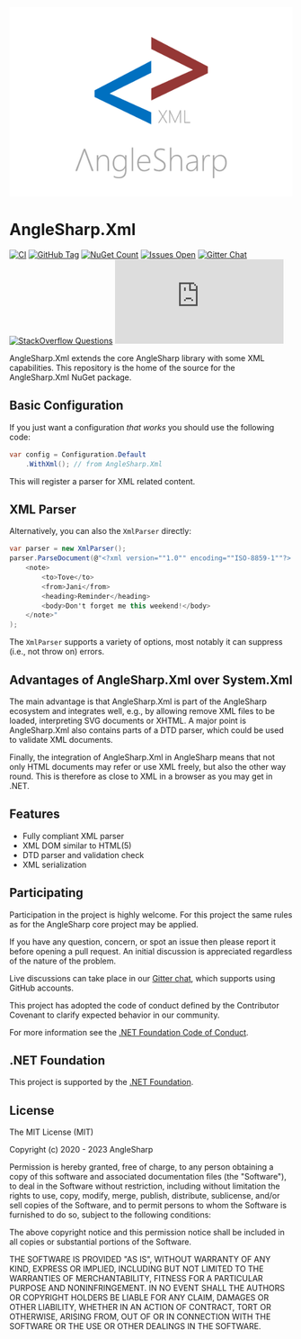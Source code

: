 ![logo](https://raw.githubusercontent.com/AngleSharp/AngleSharp.Xml/main/header.png)

# AngleSharp.Xml

[![CI](https://github.com/AngleSharp/AngleSharp.Xml/actions/workflows/ci.yml/badge.svg)](https://github.com/AngleSharp/AngleSharp.Xml/actions/workflows/ci.yml)
[![GitHub Tag](https://img.shields.io/github/tag/AngleSharp/AngleSharp.Xml.svg?style=flat-square)](https://github.com/AngleSharp/AngleSharp.Xml/releases)
[![NuGet Count](https://img.shields.io/nuget/dt/AngleSharp.Xml.svg?style=flat-square)](https://www.nuget.org/packages/AngleSharp.Xml/)
[![Issues Open](https://img.shields.io/github/issues/AngleSharp/AngleSharp.Xml.svg?style=flat-square)](https://github.com/AngleSharp/AngleSharp.Xml/issues)
[![Gitter Chat](http://img.shields.io/badge/gitter-AngleSharp/AngleSharp-blue.svg?style=flat-square)](https://gitter.im/AngleSharp/AngleSharp)
[![StackOverflow Questions](https://img.shields.io/stackexchange/stackoverflow/t/anglesharp.svg?style=flat-square)](https://stackoverflow.com/tags/anglesharp)
[![CLA Assistant](https://cla-assistant.io/readme/badge/AngleSharp/AngleSharp.Xml?style=flat-square)](https://cla-assistant.io/AngleSharp/AngleSharp.Xml)

AngleSharp.Xml extends the core AngleSharp library with some XML capabilities. This repository is the home of the source for the AngleSharp.Xml NuGet package.

## Basic Configuration

If you just want a configuration *that works* you should use the following code:

```cs
var config = Configuration.Default
    .WithXml(); // from AngleSharp.Xml
```

This will register a parser for XML related content.

## XML Parser

Alternatively, you can also the `XmlParser` directly:

```cs
var parser = new XmlParser();
parser.ParseDocument(@"<?xml version=""1.0"" encoding=""ISO-8859-1""?>
    <note>
        <to>Tove</to>
        <from>Jani</from>
        <heading>Reminder</heading>
        <body>Don't forget me this weekend!</body>
    </note>"
);
```

The `XmlParser` supports a variety of options, most notably it can suppress (i.e., not throw on) errors.

## Advantages of AngleSharp.Xml over System.Xml

The main advantage is that AngleSharp.Xml is part of the AngleSharp ecosystem and integrates well, e.g., by allowing remove XML files to be loaded, interpreting SVG documents or XHTML. A major point is AngleSharp.Xml also contains parts of a DTD parser, which could be used to validate XML documents.

Finally, the integration of AngleSharp.Xml in AngleSharp means that not only HTML documents may refer or use XML freely, but also the other way round. This is therefore as close to XML in a browser as you may get in .NET.

## Features

- Fully compliant XML parser
- XML DOM similar to HTML(5)
- DTD parser and validation check
- XML serialization

## Participating

Participation in the project is highly welcome. For this project the same rules as for the AngleSharp core project may be applied.

If you have any question, concern, or spot an issue then please report it before opening a pull request. An initial discussion is appreciated regardless of the nature of the problem.

Live discussions can take place in our [Gitter chat](https://gitter.im/AngleSharp/AngleSharp), which supports using GitHub accounts.

This project has adopted the code of conduct defined by the Contributor Covenant to clarify expected behavior in our community.

For more information see the [.NET Foundation Code of Conduct](https://dotnetfoundation.org/code-of-conduct).

## .NET Foundation

This project is supported by the [.NET Foundation](https://dotnetfoundation.org).

## License

The MIT License (MIT)

Copyright (c) 2020 - 2023 AngleSharp

Permission is hereby granted, free of charge, to any person obtaining a copy of this software and associated documentation files (the "Software"), to deal in the Software without restriction, including without limitation the rights to use, copy, modify, merge, publish, distribute, sublicense, and/or sell copies of the Software, and to permit persons to whom the Software is furnished to do so, subject to the following conditions:

The above copyright notice and this permission notice shall be included in all copies or substantial portions of the Software.

THE SOFTWARE IS PROVIDED "AS IS", WITHOUT WARRANTY OF ANY KIND, EXPRESS OR IMPLIED, INCLUDING BUT NOT LIMITED TO THE WARRANTIES OF MERCHANTABILITY, FITNESS FOR A PARTICULAR PURPOSE AND NONINFRINGEMENT. IN NO EVENT SHALL THE AUTHORS OR COPYRIGHT HOLDERS BE LIABLE FOR ANY CLAIM, DAMAGES OR OTHER LIABILITY, WHETHER IN AN ACTION OF CONTRACT, TORT OR OTHERWISE, ARISING FROM, OUT OF OR IN CONNECTION WITH THE SOFTWARE OR THE USE OR OTHER DEALINGS IN THE SOFTWARE.
